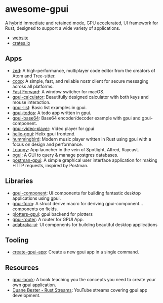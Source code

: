 # awesome-gpui

 A hybrid immediate and retained mode, GPU accelerated, UI framework for Rust, designed to support a wide variety of applications.

- [website](https://www.gpui.rs)
- [crates.io](https://crates.io/crates/gpui)

## Apps

- [zed](https://github.com/zed-industries/zed): A high-performance, multiplayer code editor from the creators of Atom and Tree-sitter.
- [coop](https://github.com/lumehq/coop): A simple, fast, and reliable nostr client for secure messaging across all platforms.
- [Fast Forward](https://github.com/gaauwe/fast-forward): A window switcher for macOS.
- [gpui-calculator](https://github.com/kriskw1999/gpui-calculator): Beautifully designed calculator with both keys and mouse interaction.
- [gpui-list](https://github.com/duanebester/gpui-list): Basic list examples in gpui.
- [gpui-todos](https://github.com/duanebester/gpui-todos): A todo app written in gpui.
- [gpui-base64](https://github.com/badgooooor/gpui-base64): Base64 encoder/decoder example with gpui and gpui-component.
- [gpui-video-player](https://github.com/cijiugechu/gpui-video-player): Video player for gpui
- [helix-gpui](https://github.com/polachok/helix-gpui): Helix gpui frontend.
- [hummingbird](https://github.com/143mailliw/hummingbird): Modern music player written in Rust using gpui with a focus on design and performance.
- [Loungy](https://github.com/MatthiasGrandl/loungy): App launcher in the vein of Spotlight, Alfred, Raycast.
- [pgui](https://github.com/duanebester/pgui): A GUI to query & manage postgres databases.
- [postman-gpui](https://github.com/847850277/postman-gpui): A simple graphical user interface application for making HTTP requests, inspired by Postman.

## Libraries

- [gpui-component](https://github.com/longbridge/gpui-component): UI components for building fantastic desktop applications using gpui.
- [gpui-form](https://github.com/stayhydated/gpui-form): A struct derive macro for deriving gpui-component... components on fields.
- [plotters-gpui](https://github.com/JakkuSakura/plotters-gpui): gpui backend for plotters
- [gpui-router](https://github.com/justjavac/gpui-router): A router for GPUI App.
- [adabraka-ui](https://github.com/Augani/adabraka-ui): UI components for building beautiful desktop applications 

## Tooling

- [create-gpui-app](https://github.com/zed-industries/create-gpui-app): Create a new gpui app in a single command.

## Resources

- [gpui-book](https://github.com/MatinAniss/gpui-book): A book teaching you the concepts you need to create your own gpui application.
- [Duane Bester - Rust Streams](https://www.youtube.com/playlist?list=PLzIkykhdNahwxfVbxgZR69TQSsJc-6Rqq): YouTube streams covering gpui app development.
